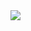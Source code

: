 <html> 
<img src="https://images.steamusercontent.com/ugc/2349259177378603129/B0330D912AF99B74DF4CBE3C0C50694E811501C2/?imw=637&imh=358&ima=fit&impolicy=Letterbox&imcolor=%23000000&letterbox=true"/>
  
</html>
